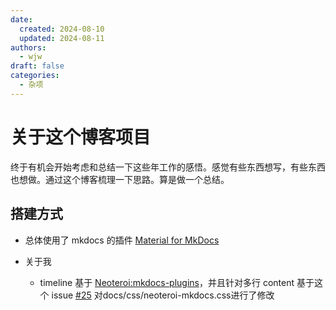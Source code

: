 ```yaml
---
date:
  created: 2024-08-10
  updated: 2024-08-11
authors:
  - wjw
draft: false
categories:
  - 杂项
---
```

# 关于这个博客项目

终于有机会开始考虑和总结一下这些年工作的感悟。感觉有些东西想写，有些东西也想做。通过这个博客梳理一下思路。算是做一个总结。
<!-- more -->
## 搭建方式

- 总体使用了 mkdocs 的插件 [Material for MkDocs](https://squidfunk.github.io/mkdocs-material/)

- 关于我
    - timeline 基于 [Neoteroi:mkdocs-plugins](https://github.com/Neoteroi/mkdocs-plugins)，并且针对多行 content 基于这个 issue [#25](https://github.com/Neoteroi/mkdocs-plugins/issues/25) 对docs/css/neoteroi-mkdocs.css进行了修改
